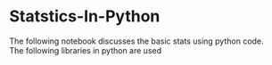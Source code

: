 # Statstics-In-Python

The following notebook discusses the basic stats using python code. <br />
The following libraries in python are used
